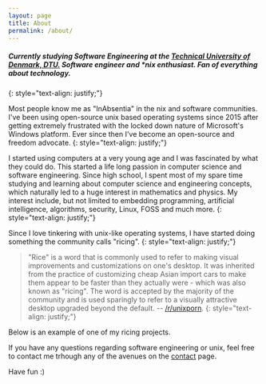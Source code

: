```yaml
---
layout: page
title: About
permalink: /about/
---
```


<h5>Currently studying Software Engineering at the <a href="http://dtu.dk">Technical University of Denmark, DTU.</a>
Software engineer and *nix enthusiast. Fan of everything about technology.</h5>
{: style="text-align: justify;"}

Most people know me as "InAbsentia" in the nix and software communities. I've been using open-source unix based operating systems since 2015 after getting
extremely frustrated with the locked down nature of Microsoft's Windows platform. Ever since then I've become an open-source and freedom advocate.
{: style="text-align: justify;"}

I started using computers at a very young age and I was fascinated by what they could do. This started a life long passion in computer science and software engineering.
Since high school, I spent most of my spare time studying and learning about computer science and engineering concepts, which naturally led to a huge interest in 
mathematics and physics. My interest include, but not limited to embedding programming, artificial intelligence, algorithms, security, Linux, FOSS and much more.
{: style="text-align: justify;"}

Since I love tinkering with unix-like operating systems, I have started doing something the community calls "ricing".
{: style="text-align: justify;"}

> "Rice" is a word that is commonly used to refer to making visual improvements and customizations on one's desktop. It was inherited from the
practice of customizing cheap Asian import cars to make them appear to be faster than they actually were - which was also known as "ricing".
The word is accepted by the majority of the community and is used sparingly to refer to a visually attractive desktop upgraded beyond the default.
-- [/r/unixporn](https://www.reddit.com/r/unixporn/wiki/themeing/dictionary#wiki_rice).
{: style="text-align: justify;"}

Below is an example of one of my ricing projects.

If you have any questions regarding software engineering or unix, feel free to contact me trhough any of the avenues on the [contact](http://inabsentia.io/contact) page.

Have fun :)
